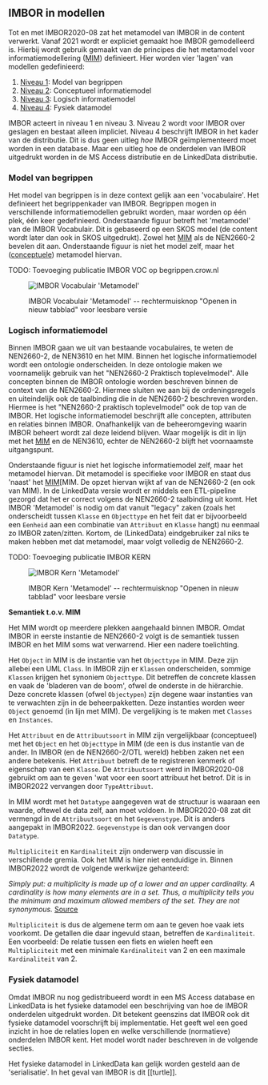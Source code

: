 ## IMBOR in modellen

Tot en met IMBOR2020-08 zat het metamodel van IMBOR in de content verwerkt. Vanaf 2021 wordt er expliciet gemaakt hoe IMBOR gemodelleerd is. Hierbij wordt gebruik gemaakt van de principes die het metamodel voor informatiemodellering ([MIM][MIM]) definieert. Hier worden vier 'lagen' van modellen gedefinieerd:
1. [Niveau 1][n1]: Model van begrippen
1. [Niveau 2][n2]: Conceptueel informatiemodel
1. [Niveau 3][n3]: Logisch informatiemodel
1. [Niveau 4][n4]: Fysiek datamodel

IMBOR acteert in niveau 1 en niveau 3. Niveau 2 wordt voor IMBOR over geslagen en bestaat alleen impliciet. Niveau 4 beschrijft IMBOR in het kader van de distributie. Dit is dus geen uitleg _hoe_ IMBOR geïmplementeerd moet worden in een database. Maar een uitleg hoe de onderdelen van IMBOR uitgedrukt worden in de MS Access distributie en de LinkedData distributie. 
### Model van begrippen

Het model van begrippen is in deze context gelijk aan een 'vocabulaire'. Het definieert het begrippenkader van IMBOR. Begrippen mogen in verschillende informatiemodellen gebruikt worden, maar worden op één plek, één keer gedefinieerd. Onderstaande figuur betreft het 'metamodel' van de IMBOR Vocabulair. Dit is gebaseerd op een SKOS model (de content wordt later dan ook in SKOS uitgedrukt). Zowel het [MIM][MIM] als de NEN2660-2 bevelen dit aan. 
Onderstaande figuur is niet het model zelf, maar het ([conceptuele][n2]) metamodel hiervan.
<div class='note'>
TODO: Toevoeging publicatie IMBOR VOC op begrippen.crow.nl
</div>

<figure>

![IMBOR Vocabulair 'Metamodel'](img/Modulaire%20opzet%20IMBOR_Voc-Metamodel.drawio.png?raw=true)
    
<figcaption>IMBOR Vocabulair 'Metamodel' -- rechtermuisknop "Openen in nieuw tabblad" voor leesbare versie</figcaption>
</figure>

### Logisch informatiemodel

Binnen IMBOR gaan we uit van bestaande vocabulaires, te weten de NEN2660-2, de NEN3610 en het MIM. Binnen het logische informatiemodel wordt een ontologie onderscheiden. In deze ontologie maken we voornamelijk gebruik van het "NEN2660-2 Praktisch toplevelmodel". Alle concepten binnen de IMBOR ontologie worden beschreven binnen de context van de NEN2660-2. Hiermee sluiten we aan bij de ordeningsregels en uiteindelijk ook de taalbinding die in de NEN2660-2 beschreven worden. Hiermee is het "NEN2660-2 praktisch toplevelmodel" ook de top van de IMBOR. Het logische informatiemodel beschrijft alle concepten, attributen en relaties binnen IMBOR. Onafhankelijk van de beheeromgeving waarin IMBOR beheert wordt zal deze leidend blijven. Waar mogelijk is dit in lijn met het [MIM][MIM] en de NEN3610, echter de NEN2660-2 blijft het voornaamste uitgangspunt.

Onderstaande figuur is niet het logische informatiemodel zelf, maar het metamodel hiervan. Dit metamodel is specifieke voor IMBOR en staat dus 'naast' het [MIM][MIM. De opzet hiervan wijkt af van de NEN2660-2 (en ook van MIM). In de LinkedData versie wordt er middels een ETL-pipeline gezorgd dat het er correct volgens de NEN2660-2 taalbinding uit komt. Het IMBOR 'Metamodel' is nodig om dat vanuit "legacy" zaken (zoals het onderscheidt tussen `Klasse` en `Objecttype` en het feit dat er bijvoorbeeld een `Eenheid` aan een combinatie van `Attribuut` en `Klasse` hangt) nu eenmaal zo IMBOR zaten/zitten. Kortom, de (LinkedData) eindgebruiker zal niks te maken hebben met dat metamodel, maar volgt volledig de NEN2660-2.

<div class='note'>
TODO: Toevoeging publicatie IMBOR KERN
</div>

<figure>

![IMBOR Kern 'Metamodel'](img/Modulaire%20opzet%20IMBOR_Kern-Metamodel.drawio.png?raw=true)
    
<figcaption>IMBOR Kern 'Metamodel' -- rechtermuisknop "Openen in nieuw tabblad" voor leesbare versie</figcaption>
</figure>


<div class='advisement'>

 __Semantiek t.o.v. MIM__
 
 Het MIM wordt op meerdere plekken aangehaald binnen IMBOR. Omdat IMBOR in eerste instantie de NEN2660-2 volgt is de semantiek tussen IMBOR en het MIM soms wat verwarrend. Hier een nadere toelichting.
 
 Het `Object` in MIM is de instantie van het `Objecttype` in MIM. Deze zijn allebei een UML `Class`. In IMBOR zijn er `Klassen` onderscheiden, sommige `Klassen` krijgen het synoniem `Objecttype`. Dit betreffen de concrete klassen en vaak de 'bladeren van de boom', ofwel de onderste in de hiërarchie. Deze concrete klassen (ofwel `Objectypen`) zijn degene waar instanties van te verwachten zijn in de beheerpakketten. Deze instanties worden weer `Object` genoemd (in lijn met MIM). De vergelijking is te maken met `Classes` en `Instances`.
 
 Het `Attribuut` en de `Attribuutsoort` in MIM zijn vergelijkbaar (conceptueel) met het `Object` en het `Objecttype` in MIM (de een is dus instantie van de ander. In IMBOR (en de NEN2660-2/OTL wereld) hebben zaken net een andere betekenis. Het `Attribuut` betreft de te registreren kenmerk of eigenschap van een `Klasse`. De `Attribuutsoort` werd in IMBOR2020-08 gebruikt om aan te geven 'wat voor een soort attribuut het betrof. Dit is in IMBOR2022 vervangen door `TypeAttribuut`.
 
 In MIM wordt met het `Datatype` aangegeven wat de structuur is waaraan een waarde, oftewel de data zelf, aan moet voldoen. In IMBOR2020-08 zat dit vermengd in de `Attribuutsoort` en het `Gegevenstype`. Dit is anders aangepakt in IMBOR2022. `Gegevenstype` is dan ook vervangen door `Datatype`.
 
 `Multipliciteit` en `Kardinaliteit` zijn onderwerp van discussie in verschillende gremia. Ook het MIM is hier niet eenduidige in. Binnen IMBOR2022 wordt de volgende werkwijze gehanteerd:

_Simply put: a multiplicity is made up of a lower and an upper cardinality. A cardinality is how many elements are in a set. Thus, a multiplicity tells you the minimum and maximum allowed members of the set. They are not synonymous._ [Source](https://stackoverflow.com/questions/17877582/multiplicity-vs-cardinality)

`Multipliciteit` is dus de algemene term om aan te geven hoe vaak iets voorkomt. De getallen die daar ingevuld staan, betreffen de `Kardinaliteit`. Een voorbeeld: De relatie tussen een fiets en wielen heeft een `Multipliciteit` met een minimale `Kardinaliteit` van 2 en een maximale `Kardinaliteit` van 2.

</div>

### Fysiek datamodel

Omdat IMBOR nu nog gedistribueerd wordt in een MS Access database en LinkedData is het fysieke datamodel een beschrijving van hoe de IMBOR onderdelen uitgedrukt worden. Dit betekent geenszins dat IMBOR ook dit fysieke datamodel voorschrijft bij implementatie. Het geeft wel een goed inzicht in hoe de relaties lopen en welke verschillende (normatieve) onderdelen IMBOR kent. Het model wordt nader beschreven in de volgende secties.

Het fysieke datamodel in LinkedData kan gelijk worden gesteld aan de 'serialisatie'. In het geval van IMBOR is dit [[turtle]].



[MIM]: https://docs.geostandaarden.nl/mim/def-st-mim-20201023/#typen-informatiemodellen
[n1]: https://docs.geostandaarden.nl/mim/def-st-mim-20201023/#niveau-1-model-van-begrippen
[n2]: https://docs.geostandaarden.nl/mim/def-st-mim-20201023/#niveau-2-conceptueel-informatiemodel
[n3]: https://docs.geostandaarden.nl/mim/def-st-mim-20201023/#niveau-3-logisch-informatie-of-gegevensmodel
[n4]: https://docs.geostandaarden.nl/mim/def-st-mim-20201023/#niveau-4-fysiek-of-technisch-gegevens-of-datamodel